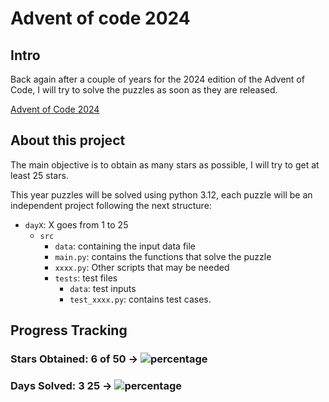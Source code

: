 # Advent of code 2024

## Intro

Back again after a couple of years for the 2024 edition of the Advent of Code, I will try to solve the puzzles as soon as they are released.

[Advent of Code 2024](https://adventofcode.com/2024/)

## About this project

The main objective is to obtain as many stars as possible, I will try to get at least 25 stars.

This year puzzles will be solved using python 3.12, each puzzle will be an independent project following the next structure:
- `dayX`: X goes from 1 to 25
  - `src`
    - `data`: containing the input data file
    - `main.py`: contains the functions that solve the puzzle
    - `xxxx.py`: Other scripts that may be needed
    - `tests`: test files
      - `data`: test inputs
      - `test_xxxx.py`: contains test cases.


## Progress Tracking
### Stars Obtained: 6 of 50 → ![percentage](https://progress-bar.xyz/12)
### Days Solved: 3 25 → ![percentage](https://progress-bar.xyz/12)
